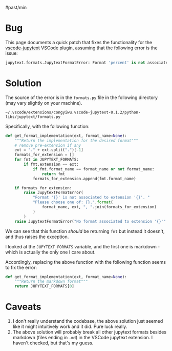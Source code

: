 #past/min 

# Bug

This page documents a quick patch that fixes the functionality for the [vscode-jupytext](https://marketplace.visualstudio.com/items?itemName=congyiwu.vscode-jupytext) VSCode plugin, assuming that the following error is the issue:
```python
jupytext.formats.JupytextFormatError: Format 'percent' is not associated to extension '.md'. Please choose one of: markdown, pandoc, myst.
```
# Solution

The source of the error is in the `formats.py` file in the following directory (may vary slightly on your machine).

`~/.vscode/extensions/congyiwu.vscode-jupytext-0.1.2/python-libs/jupytext/formats.py`

Specifically, with the following function:

```python
def get_format_implementation(ext, format_name=None):
    """Return the implementation for the desired format"""
    # remove pre-extension if any
    ext = "." + ext.split(".")[-1]
    formats_for_extension = []
    for fmt in JUPYTEXT_FORMATS:
        if fmt.extension == ext:
            if fmt.format_name == format_name or not format_name:
                return fmt
            formats_for_extension.append(fmt.format_name)

    if formats_for_extension:
        raise JupytextFormatError(
            "Format '{}' is not associated to extension '{}'. "
            "Please choose one of: {}.".format(
                format_name, ext, ", ".join(formats_for_extension)
            )
        )
    raise JupytextFormatError("No format associated to extension '{}'".format(ext))
```

We can see that this function *should* be returning `fmt` but instead it doesn't, and thus raises the exception.

I looked at the `JUPYTEXT_FORMATS` variable, and the first one is markdown - which is actually the only one I care about.

Accordingly, replacing the above function with the following function seems to fix the error:
```python
def get_format_implementation(ext, format_name=None):
    """Return the markdown format"""
    return JUPYTEXT_FORMATS[0]
```
# Caveats

1. I don't really understand the codebase, the above solution just seemed like it might intuitively work and it did. Pure luck really.
2. The above solution will probably break all other jupytext formats besides markdown (files ending in `.md`) in the VSCode jupytext extension. I haven't checked, but that's my guess.